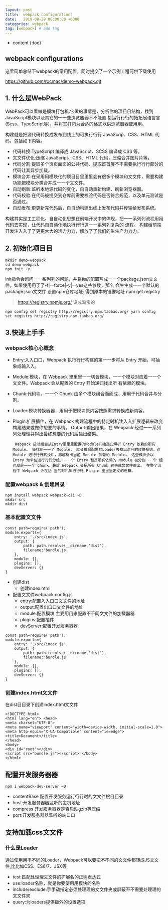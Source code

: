 ```yaml
---
layout: post
title:  webpack configurations
date:   2019-08-29 00:00:00 +0300
categories: webpack
tag: [webpack] # add tag
---
```


* content
{:toc}


## webpack configurations

这里简单总结下webpack的常用配置，同时提交了一个示例工程可供下载使用

https://github.com/rocmac/demo-webpack.git

## 1. 什么是WebPack

WebPack可以看做是模块打包机:它做的事情是，分析你的项⽬目结构，找到JavaScript模块以及其它的⼀一些浏览器器不不能直 接运⾏行行的拓拓展语⾔言(Scss，TypeScript等)，并将其打包为合适的格式以供浏览器器使⽤用。

构建就是把源代码转换成发布到线上的可执⾏行行 JavaScrip、CSS、HTML 代码，包括如下内容。

+ 代码转换:TypeScript 编译成 JavaScript、SCSS 编译成 CSS 等。
+ ⽂文件优化:压缩 JavaScript、CSS、HTML 代码，压缩合并图⽚片等。 
+ 代码分割:提取多个⻚页⾯面的公共代码、提取⾸首屏不不需要执⾏行行部分的代码让其异步加载。 
+ 模块合并:在采⽤用模块化的项⽬目⾥里里会有很多个模块和⽂文件，需要构建功能把模块分类合并成⼀一个⽂文件。 
+ 自动刷新:监听本地源代码的变化，⾃自动重新构建、刷新浏览器器。 
+ 代码校验:在代码被提交到仓库前需要校验代码是否符合规范，以及单元测试是否通过。 
+ 自动发布:更更新完代码后，⾃自动构建出线上发布代码并传输给发布系统。

构建其实是⼯工程化、⾃自动化思想在前端开发中的体现，把⼀一系列列流程⽤用代码去实现，让代码⾃自动化地执⾏行行这⼀一系列列复杂的 流程。 构建给前端开发注⼊入了了更更⼤大的活⼒力力，解放了了我们的⽣生产⼒力力。

## 2. 初始化项⽬目

```
mkdir demo-webpack
cd demo-webpack
npm init -y
```

init指令会询问⼀一系列列的问题，并将你的配置写成⼀一个package.json⽂文件。如果使⽤用了了-f|--force|-y|--yes这些参数，那么 会⽣生成⼀一个默认的package.json⽂文件
设置npm仓库地址: 得到原本的镜像地址
npm get registry
> https://registry.npmjs.org/
设成淘宝的

```
npm config set registry http://registry.npm.taobao.org/ yarn config set registry http://registry.npm.taobao.org/
```

## 3.快速上⼿手

### webpack核⼼心概念

+ Entry:⼊入⼝口，Webpack 执⾏行行构建的第⼀一步将从 Entry 开始，可抽象成输⼊入。
+ Module:模块，在 Webpack ⾥里里⼀一切皆模块，⼀一个模块对应着⼀一个⽂文件。Webpack 会从配置的 Entry 开始递归找出所 有依赖的模块。
+ Chunk:代码块，⼀一个 Chunk 由多个模块组合⽽而成，⽤用于代码合并与分割。
+ Loader:模块转换器器，⽤用于把模块原内容按照需求转换成新内容。
+ Plugin:扩展插件，在 Webpack 构建流程中的特定时机注⼊入扩展逻辑来改变构建结果或做你想要的事情。 Output:输出结果，在 Webpack 经过⼀一系列列处理理并得出最终想要的代码后输出结果。

       Webpack 启动后会从Entry⾥里里配置的Module开始递归解析 Entry 依赖的所有 Module。 每找到⼀一个 Module， 就会根据配置的Loader去找出对应的转换规则，对 Module 进⾏行行转换后，再解析出当前 Module 依赖的 Module。 这些模块会以 Entry 为单位进⾏行行分组，⼀一个 Entry 和其所有依赖的 Module 被分到⼀一个 组也就是⼀一个 Chunk。最后 Webpack 会把所有 Chunk 转换成⽂文件输出。 在整个流程中 Webpack 会在恰 当的时机执⾏行行 Plugin ⾥里里定义的逻辑。

### 配置webpack & 创建目录

```
npm install webpack webpack-cli -D
mkdir src
mkdir dist
```

### 基本配置⽂文件

```
const path=require('path'); 
module.exports={
    entry: './src/index.js', 
    output: {
        path: path.resolve(__dirname,'dist'),
        filename:'bundle.js' 
    },
    module: {}, 
    plugins: [], 
    devServer: {}
}
```

+ 创建dist 
  + 创建index.html
+ 配置⽂文件webpack.config.js 
  + entry:配置⼊入⼝口⽂文件的地址 
  + output:配置出⼝口⽂文件的地址 
  + module:配置模块,主要⽤用来配置不不同⽂文件的加载器器 
  + plugins:配置插件
  + devServer:配置开发服务器器

```
const path=require('path'); 
module.exports={
    entry: './src/index.js', 
    output: {
        path: path.resolve(__dirname,'dist'),
        filename:'bundle.js' 
    },
    module: {}, 
    plugins: [], 
    devServer: {}
}
```

### 创建index.html⽂文件

在dist⽬目录下创建index.html⽂文件

```
<!DOCTYPE html>
<html lang="en"> <head>
<meta charset="UTF-8">
<meta name="viewport" content="width=device-width, initial-scale=1.0"> <meta http-equiv="X-UA-Compatible" content="ie=edge"> <title>Document</title>
</head>
<body>
<div id="root"></div>
<script src="bundle.js"></script> </body>
</html>
```

## 配置开发服务器器

```
npm i webpack-dev-server –D
```

+ contentBase 配置开发服务运⾏行行时的⽂文件根⽬目录 
+ host:开发服务器器监听的主机地址
+ compress 开发服务器器是否启动gzip等压缩 
+ port:开发服务器器监听的端⼝口

## 支持加载css⽂文件

### 什么是Loader

通过使⽤用不不同的Loader，Webpack可以要把不不同的⽂文件都转成JS⽂文件,⽐比如CSS、ES6/7、JSX等

+ test:匹配处理理⽂文件的扩展名的正则表达式 
+ use:loader名称，就是你要使⽤用模块的名称 
+ include/exclude:⼿手动指定必须处理理的⽂文件夹或屏蔽不不需要处理理的⽂文件夹
+ query:为loaders提供额外的设置选项